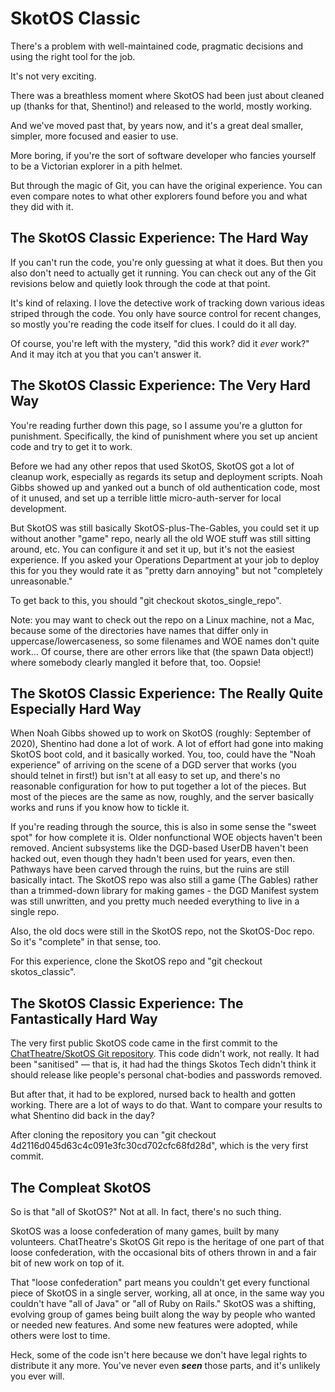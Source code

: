 # SkotOS Classic

There's a problem with well-maintained code, pragmatic decisions and using the right tool for the job.

It's not very exciting.

There was a breathless moment where SkotOS had been just about cleaned up (thanks for that, Shentino!) and released to the world, mostly working.

And we've moved past that, by years now, and it's a great deal smaller, simpler, more focused and easier to use.

More boring, if you're the sort of software developer who fancies yourself to be a Victorian explorer in a pith helmet.

But through the magic of Git, you can have the original experience. You can even compare notes to what other explorers found before you and what they did with it.

## The SkotOS Classic Experience: The Hard Way

If you can't run the code, you're only guessing at what it does. But then you also don't need to actually get it running. You can check out any of the Git revisions below and quietly look through the code at that point.

It's kind of relaxing. I love the detective work of tracking down various ideas striped through the code. You only have source control for recent changes, so mostly you're reading the code itself for clues. I could do it all day.

Of course, you're left with the mystery, "did this work? did it *ever* work?" And it may itch at you that you can't answer it.

## The SkotOS Classic Experience: The Very Hard Way

You're reading further down this page, so I assume you're a glutton for punishment. Specifically, the kind of punishment where you set up ancient code and try to get it to work.

Before we had any other repos that used SkotOS, SkotOS got a lot of cleanup work, especially as regards its setup and deployment scripts. Noah Gibbs showed up and yanked out a bunch of old authentication code, most of it unused, and set up a terrible little micro-auth-server for local development.

But SkotOS was still basically SkotOS-plus-The-Gables, you could set it up without another "game" repo, nearly all the old WOE stuff was still sitting around, etc. You can configure it and set it up, but it's not the easiest experience. If you asked your Operations Department at your job to deploy this for you they would rate it as "pretty darn annoying" but not "completely unreasonable."

To get back to this, you should "git checkout skotos_single_repo".

Note: you may want to check out the repo on a Linux machine, not a Mac, because some of the directories have names that differ only in uppercase/lowercaseness, so some filenames and WOE names don't quite work... Of course, there are other errors like that (the spawn Data object!) where somebody clearly mangled it before that, too. Oopsie!

## The SkotOS Classic Experience: The Really Quite Especially Hard Way

When Noah Gibbs showed up to work on SkotOS (roughly: September of 2020), Shentino had done a lot of work. A lot of effort had gone into making SkotOS boot cold, and it basically worked. You, too, could have the "Noah experience" of arriving on the scene of a DGD server that works (you should telnet in first!) but isn't at all easy to set up, and there's no reasonable configuration for how to put together a lot of the pieces. But most of the pieces are the same as now, roughly, and the server basically works and runs if you know how to tickle it.

If you're reading through the source, this is also in some sense the "sweet spot" for how complete it is. Older nonfunctional WOE objects haven't been removed. Ancient subsystems like the DGD-based UserDB haven't been hacked out, even though they hadn't been used for years, even then. Pathways have been carved through the ruins, but the ruins are still basically intact. The SkotOS repo was also still a game (The Gables) rather than a trimmed-down library for making games - the DGD Manifest system was still unwritten, and you pretty much needed everything to live in a single repo.

Also, the old docs were still in the SkotOS repo, not the SkotOS-Doc repo. So it's "complete" in that sense, too.

For this experience, clone the SkotOS repo and "git checkout skotos_classic".

## The SkotOS Classic Experience: The Fantastically Hard Way

The very first public SkotOS code came in the first commit to the [ChatTheatre/SkotOS Git repository](https://github.com/ChatTheatre/SkotOS). This code didn't work, not really. It had been "sanitised" &mdash; that is, it had had the things Skotos Tech didn't think it should release like people's personal chat-bodies and passwords removed.

But after that, it had to be explored, nursed back to health and gotten working. There are a lot of ways to do that. Want to compare your results to what Shentino did back in the day?

After cloning the repository you can "git checkout 4d2116d045d63c4c091e3fc30cd702cfc68fd28d", which is the very first commit.

## The Compleat SkotOS

So is that "all of SkotOS?" Not at all. In fact, there's no such thing.

SkotOS was a loose confederation of many games, built by many volunteers. ChatTheatre's SkotOS Git repo is the heritage of one part of that loose confederation, with the occasional bits of others thrown in and a fair bit of new work on top of it.

That "loose confederation" part means you couldn't get every functional piece of SkotOS in a single server, working, all at once, in the same way you couldn't have "all of Java" or "all of Ruby on Rails." SkotOS was a shifting, evolving group of games being built along the way by people who wanted or needed new features. And some new features were adopted, while others were lost to time.

Heck, some of the code isn't here because we don't have legal rights to distribute it any more. You've never even ***seen*** those parts, and it's unlikely you ever will.
